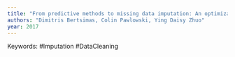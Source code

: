 ```yaml
---
title: "From predictive methods to missing data imputation: An optimization approach"
authors: "Dimitris Bertsimas, Colin Pawlowski, Ying Daisy Zhuo"
year: 2017
---
```


Keywords: #Imputation #DataCleaning 
